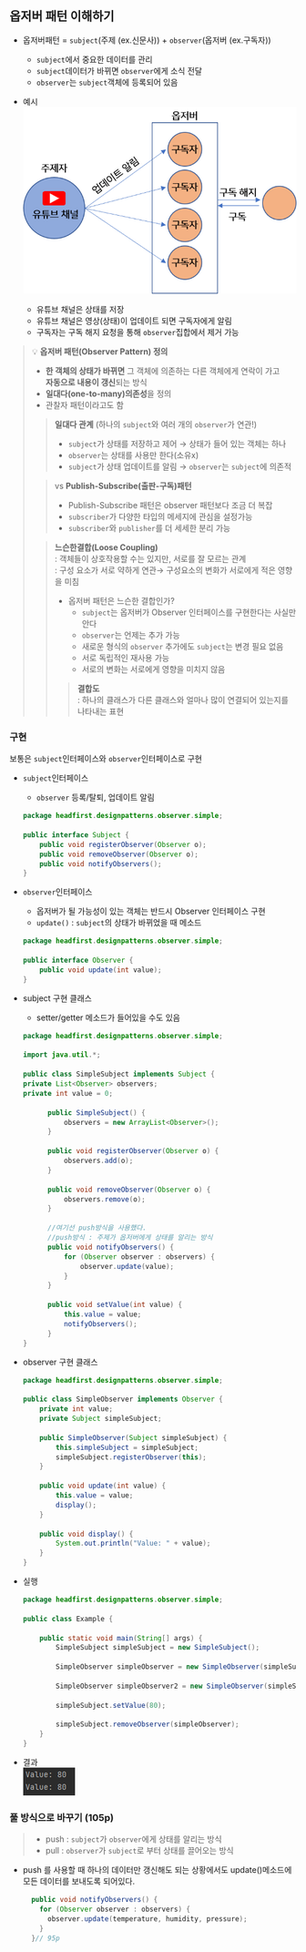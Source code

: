 ## 옵저버 패턴 이해하기
- 옵저버패턴 = `subject`(주제 (ex.신문사)) + `observer`(옵저버 (ex.구독자))
  - `subject`에서 중요한 데이터를 관리
  - `subject`데이터가 바뀌면 `observer`에게 소식 전달
  - `observer`는 `subject`객체에 등록되어 있음

- 예시 
  ![옵저버패턴예시](./img/observer예시1.png)
  - 유튜브 채널은 상태를 저장
  - 유튜브 채널은 영상(상태)이 업데이트 되면 구독자에게 알림
  - 구독자는 구독 해지 요청을 통해 `observer`집합에서 제거 가능

> 💡 **옵저버 패턴(Observer Pattern) 정의**
> - **한 객체의 상태가 바뀌면** 그 객체에 의존하는 다른 객체에게 연락이 가고 </br>
> **자동으로 내용이 갱신**되는 방식
> - **일대다(one-to-many)의존성**을 정의
> - 관찰자 패턴이라고도 함
> > **일대다 관계** (하나의 `subject`와 여러 개의 `observer`가 연관!) </br>
> > - `subject`가 상태를 저장하고 제어
> > → 상태가 들어 있는 객체는 하나
> > - `observer`는 상태를 사용만 한다(소유x)
> > - `subject`가 상태 업데이트를 알림 → `observer`는 `subject`에 의존적
> 
> > vs **Publish-Subscribe(출판-구독)패턴**</br>
> > - Publish-Subscribe 패턴은 observer 패턴보다 조금 더 복잡
> > - `subscriber`가 다양한 타입의 메세지에 관심을 설정가능
> > - `subscriber`와 `publisher`를 더 세세한 분리 가능
> > 
> 
> > **느슨한결합(Loose Coupling)**</br>
> > : 객체들이 상호작용할 수는 있지만, 서로를 잘 모르는 관계</br>
> > : 구성 요소가 서로 약하게 연관→ 구성요소의 변화가 서로에게 적은 영향을 미침
> > - 옵저버 패턴은 느슨한 결합인가?
> >   - `subject`는 옵저버가 Observer 인터페이스를 구현한다는 사실만 안다
> >   - `observer`는 언제는 추가 가능
> >   - 새로운 형식의 `observer` 추가에도 `subject`는 변경 필요 없음
> >   - 서로 독립적인 재사용 가능
> >   - 서로의 변화는 서로에게 영향을 미치지 않음
> > >**결합도** </br>: 하나의 클래스가 다른 클래스와 얼마나 많이 연결되어 있는지를 나타내는 표현

### 구현
보통은 `subject`인터페이스와 `observer`인터페이스로 구현
  - `subject`인터페이스
    - `observer` 등록/탈퇴, 업데이트 알림
    ```java
    package headfirst.designpatterns.observer.simple;
        
    public interface Subject {
        public void registerObserver(Observer o);
        public void removeObserver(Observer o);
        public void notifyObservers();
    }
    ```
  
  - `observer`인터페이스
    - 옵저버가 될 가능성이 있는 객체는 반드시 Observer 인터페이스 구현
    - `update()` : `subject`의 상태가 바뀌었을 때 메소드 
    ```java
    package headfirst.designpatterns.observer.simple;

    public interface Observer {
        public void update(int value);
    }

    ```
    
  - subject 구현 클래스
    - setter/getter 메소드가 들어있을 수도 있음
    ```java
    package headfirst.designpatterns.observer.simple;
    
    import java.util.*;
    
    public class SimpleSubject implements Subject {
    private List<Observer> observers;
    private int value = 0;
    
          public SimpleSubject() {
              observers = new ArrayList<Observer>();
          }
    
          public void registerObserver(Observer o) {
              observers.add(o);
          }
    
          public void removeObserver(Observer o) {
              observers.remove(o);
          }
          
          //여기선 push방식을 사용했다.
          //push방식 : 주제가 옵저버에게 상태를 알리는 방식
          public void notifyObservers() {
              for (Observer observer : observers) {
                  observer.update(value);
              }
          }
    
          public void setValue(int value) {
              this.value = value;
              notifyObservers();
          }
    }
    ```
  - observer 구현 클래스
    ```java
    package headfirst.designpatterns.observer.simple;
        
    public class SimpleObserver implements Observer {
        private int value;
        private Subject simpleSubject;
        
        public SimpleObserver(Subject simpleSubject) {
            this.simpleSubject = simpleSubject;
            simpleSubject.registerObserver(this);
        }
        
        public void update(int value) {
            this.value = value;
            display();
        }
        
        public void display() {
            System.out.println("Value: " + value);
        }
    }
    
    ```
    
  - 실행
    ```java
    package headfirst.designpatterns.observer.simple;
    
    public class Example {
    
        public static void main(String[] args) {
            SimpleSubject simpleSubject = new SimpleSubject();
        
            SimpleObserver simpleObserver = new SimpleObserver(simpleSubject);
    
            SimpleObserver simpleObserver2 = new SimpleObserver(simpleSubject);
            
            simpleSubject.setValue(80);
            
            simpleSubject.removeObserver(simpleObserver);
        }
    }
    
    ```
  - 결과</br>
    ![결과](img/결과.png)

### 풀 방식으로 바꾸기 (105p)
> - push : `subject`가 `observer`에게 상태를 알리는 방식
> - pull : `observer`가 `subject`로 부터 상태를 끌어오는 방식

- push 를 사용할 때 하나의 데이터만 갱신해도 되는 상황에서도 
  update()메소드에 모든 데이터를 보내도록 되어있다.
  ```java
    public void notifyObservers() {
      for (Observer observer : observers) {
        observer.update(temperature, humidity, pressure);
      }
    }// 95p
  ```